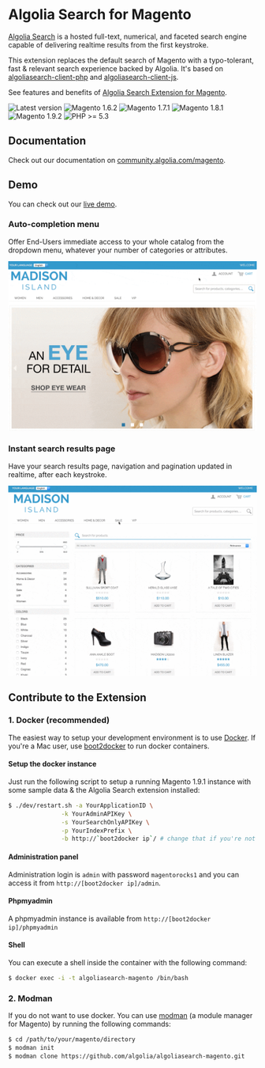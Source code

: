 Algolia Search for Magento
==================

[Algolia Search](http://www.algolia.com) is a hosted full-text, numerical, and faceted search engine capable of delivering realtime results from the first keystroke.

This extension replaces the default search of Magento with a typo-tolerant, fast & relevant search experience backed by Algolia. It's based on [algoliasearch-client-php](https://github.com/algolia/algoliasearch-client-php) and [algoliasearch-client-js](https://github.com/algolia/algoliasearch-client-js).

See features and benefits of [Algolia Search Extension for Magento](https://www.algolia.com/with/magento).

![Latest version](https://img.shields.io/badge/latest-1.5.0-green.svg)
![Magento 1.6.2](https://img.shields.io/badge/magento-1.6.2-blue.svg)
![Magento 1.7.1](https://img.shields.io/badge/magento-1.7.1-blue.svg)
![Magento 1.8.1](https://img.shields.io/badge/magento-1.8.1-blue.svg)
![Magento 1.9.2](https://img.shields.io/badge/magento-1.9.2-blue.svg)
![PHP >= 5.3](https://img.shields.io/badge/php-%3E=5.3-green.svg)

Documentation
--------------

Check out our documentation on [community.algolia.com/magento](https://community.algolia.com/magento/documentation/).

Demo
--------------

You can check out our [live demo](https://magento.algolia.com).

### Auto-completion menu

Offer End-Users immediate access to your whole catalog from the dropdown menu, whatever your number of categories or attributes.

![demo](doc/auto-complete.gif)

### Instant search results page

Have your search results page, navigation and pagination updated in realtime, after each keystroke.

![demo](doc/instant-search.gif)


Contribute to the Extension
------------

### 1. Docker (recommended)

The easiest way to setup your development environment is to use [Docker](https://www.docker.com/). If you're a Mac user, use [boot2docker](http://boot2docker.io/) to run docker containers.

#### Setup the docker instance

Just run the following script to setup a running Magento 1.9.1 instance with some sample data & the Algolia Search extension installed:

```sh
$ ./dev/restart.sh -a YourApplicationID \
               -k YourAdminAPIKey \
               -s YourSearchOnlyAPIKey \
               -p YourIndexPrefix \
               -b http://`boot2docker ip`/ # change that if you're not using boot2docker
```

#### Administration panel

Administration login is `admin` with password `magentorocks1` and you can access it from `http://[boot2docker ip]/admin`.

#### Phpmyadmin

A phpmyadmin instance is available from `http://[boot2docker ip]/phpmyadmin`

#### Shell

You can execute a shell inside the container with the following command:

```sh
$ docker exec -i -t algoliasearch-magento /bin/bash
```

### 2. Modman

If you do not want to use docker. You can use [modman](https://github.com/colinmollenhour/modman) (a module manager for Magento) by running the following commands:

```sh
$ cd /path/to/your/magento/directory
$ modman init
$ modman clone https://github.com/algolia/algoliasearch-magento.git
```
